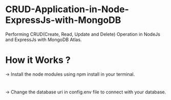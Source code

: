 # CRUD-Application-in-Node-ExpressJs-with-MongoDB

Performing CRUD(Create, Read, Update and Delete) Operation in NodeJs and ExpressJs with MongoDB Atlas.

# How it Works ?

-> Install the node modules using npm install in your terminal. 
# 
-> Change the database uri in config.env file to connect with your database.



